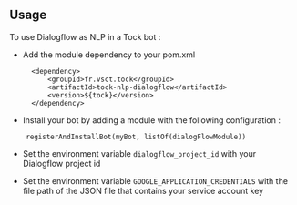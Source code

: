 ## Usage

To use Dialogflow as NLP in a Tock bot :

- Add the module dependency to your pom.xml

        <dependency>
            <groupId>fr.vsct.tock</groupId>
            <artifactId>tock-nlp-dialogflow</artifactId>
            <version>${tock}</version>
        </dependency>
        
- Install your bot by adding a module with the following configuration :

```
    registerAndInstallBot(myBot, listOf(dialogFlowModule))
```    
    
- Set the environment variable `dialogflow_project_id` with your Dialogflow project id

- Set the environment variable `GOOGLE_APPLICATION_CREDENTIALS` with the file path of the JSON file that contains your service account key